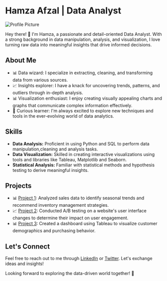 # Hamza Afzal | Data Analyst

![Profile Picture](https://media.licdn.com/dms/image/D4E16AQF8Idcz8FBNdw/profile-displaybackgroundimage-shrink_350_1400/0/1675851602657?e=1697068800&v=beta&t=iVATQtokEIkBiauYVFttrUq-MwdDse841G8ZPKsQCBY)

Hey there! 👋 I'm Hamza, a passionate and detail-oriented Data Analyst. With a strong background in data manipulation, analysis, and visualization, I love turning raw data into meaningful insights that drive informed decisions.

## About Me

- 📊 Data wizard: I specialize in extracting, cleaning, and transforming data from various sources.
- 📈 Insights explorer: I have a knack for uncovering trends, patterns, and outliers through in-depth analysis.
- 📊 Visualization enthusiast: I enjoy creating visually appealing charts and graphs that communicate complex information effectively.
- 🧠 Curious learner: I'm always excited to explore new techniques and tools in the ever-evolving world of data analytics.

## Skills

- **Data Analysis:** Proficient in using Python and SQL to perform data manipulation,cleaning and analysis tasks.
- **Data Visualization:** Skilled in creating interactive visualizations using tools and libraries like Tableau, Matplotlib and Seaborn.
- **Statistical Analysis:** Familiar with statistical methods and hypothesis testing to derive meaningful insights.

## Projects

- 📊 [Project 1](link_to_project_1): Analyzed sales data to identify seasonal trends and recommend inventory management strategies.
- 📈 [Project 2](link_to_project_2): Conducted A/B testing on a website's user interface changes to determine their impact on user engagement.
- 📊 [Project 3](link_to_project_3): Created a dashboard using Tableau to visualize customer demographics and purchasing behavior.

## Let's Connect
Feel free to reach out to me through [LinkedIn](https://www.linkedin.com/in/hamzaafzalv/) or [Twitter](https://twitter.com/hamzaav1). 
Let's exchange ideas and insights!

Looking forward to exploring the data-driven world together! 🚀
